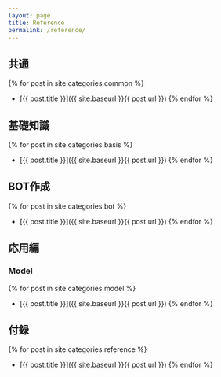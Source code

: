 ```yaml
---
layout: page
title: Reference
permalink: /reference/
---
```

## 共通
{% for post in site.categories.common %}
- [{{ post.title }}]({{ site.baseurl }}{{ post.url }})
{% endfor %}

## 基礎知識
{% for post in site.categories.basis %}
- [{{ post.title }}]({{ site.baseurl }}{{ post.url }})
{% endfor %}

## BOT作成
{% for post in site.categories.bot %}
- [{{ post.title }}]({{ site.baseurl }}{{ post.url }})
{% endfor %}

## 応用編

### Model

{% for post in site.categories.model %}
- [{{ post.title }}]({{ site.baseurl }}{{ post.url }})
{% endfor %}

## 付録

{% for post in site.categories.reference %}
- [{{ post.title }}]({{ site.baseurl }}{{ post.url }})
{% endfor %}

